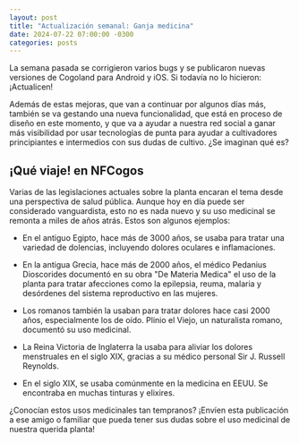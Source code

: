 ```yaml
---
layout: post
title: "Actualización semanal: Ganja medicina"
date: 2024-07-22 07:00:00 -0300
categories: posts
---
```


La semana pasada se corrigieron varios bugs y se publicaron nuevas versiones de Cogoland para Android y iOS. Si todavía no lo hicieron: ¡Actualicen!

Además de estas mejoras, que van a continuar por algunos días más, también se va gestando una nueva funcionalidad, que está en proceso de diseño en este momento, y que va a ayudar a nuestra red social a ganar más visibilidad por usar tecnologías de punta para ayudar a cultivadores principiantes e intermedios con sus dudas de cultivo. ¿Se imaginan qué es?

## ¡Qué viaje! en NFCogos

Varias de las legislaciones actuales sobre la planta encaran el tema desde una perspectiva de salud pública. Aunque hoy en día puede ser considerado vanguardista, esto no es nada nuevo y su uso medicinal se remonta a miles de años atrás. Estos son algunos ejemplos:

- En el antiguo Egipto, hace más de 3000 años, se usaba para tratar una variedad de dolencias, incluyendo dolores oculares e inflamaciones.

- En la antigua Grecia, hace más de 2000 años, el médico Pedanius Dioscorides documentó en su obra "De Materia Medica" el uso de la planta para tratar afecciones como la epilepsia, reuma, malaria y desórdenes del sistema reproductivo en las mujeres.

- Los romanos también la usaban para tratar dolores hace casi 2000 años, especialmente los de oído. Plinio el Viejo, un naturalista romano, documentó su uso medicinal.

- La Reina Victoria de Inglaterra la usaba para aliviar los dolores menstruales en el siglo XIX, gracias a su médico personal Sir J. Russell Reynolds.

- En el siglo XIX, se usaba comúnmente en la medicina en EEUU. Se encontraba en muchas tinturas y elixires.

¿Conocían estos usos medicinales tan tempranos? ¡Envíen esta publicación a ese amigo o familiar que pueda tener sus dudas sobre el uso medicinal de nuestra querida planta!

